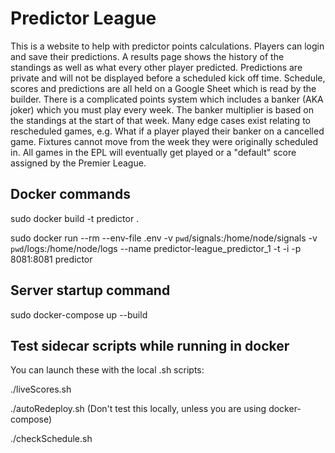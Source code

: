 
# Predictor League

This is a website to help with predictor points calculations.  Players can login and save their predictions.  A results page shows the history of the standings as well as what every other player predicted.  Predictions are private and will not be displayed before a scheduled kick off time.  Schedule, scores and predictions are all held on a Google Sheet which is read by the builder.  There is a complicated points system which includes a banker (AKA joker) which you must play every week.  The banker multiplier is based on the standings at the start of that week.  Many edge cases exist relating to rescheduled games, e.g. What if a player played their banker on a cancelled game.  Fixtures cannot move from the week they were originally scheduled in.  All games in the EPL will eventually get played or a "default" score assigned by the Premier League.

## Docker commands

sudo docker build -t predictor .

sudo docker run --rm --env-file .env -v `pwd`/signals:/home/node/signals -v `pwd`/logs:/home/node/logs --name predictor-league_predictor_1 -t -i -p 8081:8081 predictor

## Server startup command

sudo docker-compose up --build 

## Test sidecar scripts while running in docker

You can launch these with the local .sh scripts:

./liveScores.sh

./autoRedeploy.sh (Don't test this locally, unless you are using docker-compose)

./checkSchedule.sh


